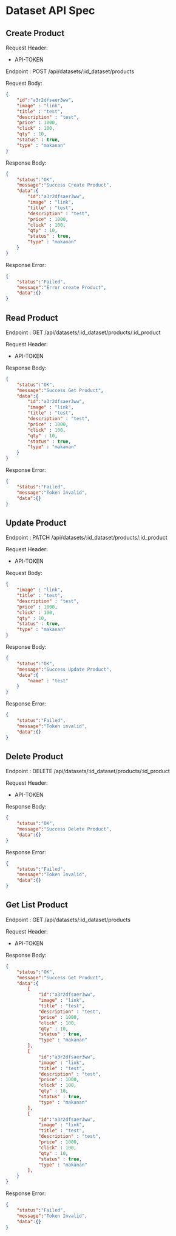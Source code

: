 # Dataset API Spec

## Create Product
Request Header:
- API-TOKEN

Endpoint : POST /api/datasets/:id_dataset/products

Request Body:
```json
{
    "id":"a3r2dfsaer3ww",
    "image" : "link",
    "title" : "test",
    "description" : "test",
    "price" : 1000,
    "click" : 100,
    "qty" : 10,
    "status" : true,
    "type" : "makanan"
}
```

Response Body:
```json
{
    "status":"OK",
    "message":"Success Create Product",
    "data":{
        "id":"a3r2dfsaer3ww",
        "image" : "link",
        "title" : "test",
        "description" : "test",
        "price" : 1000,
        "click" : 100,
        "qty" : 10,
        "status" : true,
        "type" : "makanan"
    }
}
```

Response Error:
```json
{
    "status":"Failed",
    "message":"Error create Product",
    "data":{}
}
```

## Read Product

Endpoint : GET /api/datasets/:id_dataset/products/:id_product

Request Header:
- API-TOKEN

Response Body:
```json
{
    "status":"OK",
    "message":"Success Get Product",
    "data":{
        "id":"a3r2dfsaer3ww",
        "image" : "link",
        "title" : "test",
        "description" : "test",
        "price" : 1000,
        "click" : 100,
        "qty" : 10,
        "status" : true,
        "type" : "makanan"
    }
}
```

Response Error:
```json
{
    "status":"Failed",
    "message":"Token Invalid",
    "data":{}
}
```

## Update Product

Endpoint : PATCH /api/datasets/:id_dataset/products/:id_product

Request Header:
- API-TOKEN

Request Body:
```json
{
    "image" : "link",
    "title" : "test",
    "description" : "test",
    "price" : 1000,
    "click" : 100,
    "qty" : 10,
    "status" : true,
    "type" : "makanan"
}
```

Response Body:
```json
{
    "status":"OK",
    "message":"Success Update Product",
    "data":{
        "name" : "test"
    }
}
```

Response Error:
```json
{
    "status":"Failed",
    "message":"Token invalid",
    "data":{}
}
```

## Delete Product

Endpoint : DELETE /api/datasets/:id_dataset/products/:id_product

Request Header:
- API-TOKEN

Response Body:
```json
{
    "status":"OK",
    "message":"Success Delete Product",
    "data":{}
}
```

Response Error:
```json
{
    "status":"Failed",
    "message":"Token Invalid",
    "data":{}
}
```

## Get List Product

Endpoint : GET /api/datasets/:id_dataset/products

Request Header:
- API-TOKEN

Response Body:
```json
{
    "status":"OK",
    "message":"Success Get Product",
    "data":{
        [
            "id":"a3r2dfsaer3ww",
            "image" : "link",
            "title" : "test",
            "description" : "test",
            "price" : 1000,
            "click" : 100,
            "qty" : 10,
            "status" : true,
            "type" : "makanan"
        ],
        [
            "id":"a3r2dfsaer3ww",
            "image" : "link",
            "title" : "test",
            "description" : "test",
            "price" : 1000,
            "click" : 100,
            "qty" : 10,
            "status" : true,
            "type" : "makanan"
        ],
        [
            "id":"a3r2dfsaer3ww",
            "image" : "link",
            "title" : "test",
            "description" : "test",
            "price" : 1000,
            "click" : 100,
            "qty" : 10,
            "status" : true,
            "type" : "makanan"
        ],
    }
}
```

Response Error:
```json
{
    "status":"Failed",
    "message":"Token Invalid",
    "data":{}
}
```